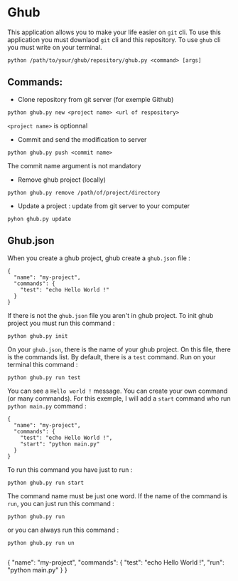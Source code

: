 # Ghub

This application allows you to make your life easier on ```git``` cli.
To use this application you must downlaod ```git``` cli and this repository.
To use ```ghub``` cli you must write on your terminal.
```
python /path/to/your/ghub/repository/ghub.py <command> [args]
```

## Commands:

- Clone repository from git server (for exemple Github)
```
python ghub.py new <project name> <url of respository>
```
```<project name>``` is optionnal
- Commit and send the modification to server
```
python ghub.py push <commit name>
```
The commit name argument is not mandatory
- Remove ghub project (locally)
```
python ghub.py remove /path/of/project/directory
```
- Update a project : update from git server to your computer
```
pyhon ghub.py update
```

## Ghub.json
When you create a ghub project, ghub create a ```ghub.json``` file :
```
{
  "name": "my-project",
  "commands": {
    "test": "echo Hello World !"
  }
}
```
If there is not the ```ghub.json``` file you aren't in ghub project. To init ghub project you must run this command :
```
python ghub.py init
```
On your ```ghub.json```, there is the name of your ghub project. On this file, there is the commands list. By default, there is a ```test``` command. Run on your terminal this command :
```
python ghub.py run test
```
You can see a ```Hello world !``` message. You can create your own command (or many commands). For this exemple, I will add a ```start``` command who run ```python main.py``` command :
```
{
  "name": "my-project",
  "commands": {
    "test": "echo Hello World !",
    "start": "python main.py"
  }
}
```
To run this command you have just to run :
```
python ghub.py run start
```
The command name must be just one word.
If the name of the command is ```run```, you can just run this command : 
```
python ghub.py run
```
or you can always run this command :
```
python ghub.py run un
```
```
```
{
  "name": "my-project",
  "commands": {
    "test": "echo Hello World !",
    "run": "python main.py"
  }
}
```
